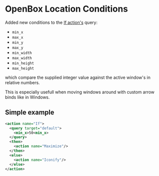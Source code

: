 # OpenBox Location Conditions

Added new conditions to the [If action's](http://openbox.org/wiki/Help:Actions#If) query:
  - `min_x`
  - `max_x`
  - `min_y`
  - `max_y`
  - `min_width`
  - `max_width`
  - `min_height`
  - `max_height`

which compare the supplied integer value against the active window's in relative numbers.

This is especially usefull when moving windows around with custom arrow binds like in Windows.

## Simple example

```xml
<action name="If">
  <query target="default">
    <min_x>50<min_x>
  </query>
  <then>
    <action name="Maximize"/>
  </then>
  <else>
    <action name="Iconify"/>
  </else>
</action>
```
